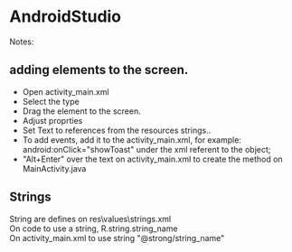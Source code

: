 # AndroidStudio

Notes:
## adding elements to the screen.
- Open activity_main.xml
- Select the type
- Drag the element to the screen.
- Adjust proprties
- Set Text to references from the resources strings..
- To add events, add it to the activity_main.xml, for example: android:onClick="showToast" under the xml referent to the object;
- "Alt+Enter" over the text on activity_main.xml to create the method on MainActivity.java


## Strings
String are defines on res\values\strings.xml  
On code to use a string, R.string.string_name  
On activity_main.xml to use string "@strong/string_name"  




